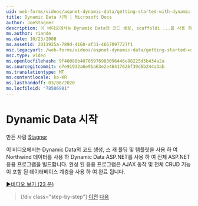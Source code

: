 ```yaml
---
uid: web-forms/videos/aspnet-dynamic-data/getting-started-with-dynamic-data
title: Dynamic Data 시작 | Microsoft Docs
author: JoeStagner
description: 이 비디오에서는 Dynamic Data의 코드 생성, scaffoldi ...를 사용 하 여 Northwind 데이터를 사용 하는 ASP.NET 응용 Dynamic Data 프로그램 전체를 빌드 합니다.
ms.author: riande
ms.date: 10/23/2008
ms.assetid: 2011925a-789d-4160-af31-4667097727f1
msc.legacyurl: /web-forms/videos/aspnet-dynamic-data/getting-started-with-dynamic-data
msc.type: video
ms.openlocfilehash: 9f40088b40705976983096446e88225d5b434a2a
ms.sourcegitcommit: e7e91932a6e91a63e2e46417626f39d6b244a3ab
ms.translationtype: MT
ms.contentlocale: ko-KR
ms.lasthandoff: 03/06/2020
ms.locfileid: "78506981"
---
```

# <a name="getting-started-with-dynamic-data"></a>Dynamic Data 시작

만든 사람 [Stagner](https://github.com/JoeStagner)

이 비디오에서는 Dynamic Data의 코드 생성, 스 캐 폴딩 및 템플릿을 사용 하 여 Northwind 데이터를 사용 하 Dynamic Data ASP.NET를 사용 하 여 전체 ASP.NET 응용 프로그램을 빌드합니다. 완성 된 응용 프로그램은 AJAX 동작 및 전체 CRUD 기능이 포함 된 데이터베이스 계층을 사용 하 여 완료 됩니다.

[&#9654;비디오 보기 (23 분)](https://channel9.msdn.com/Blogs/ASP-NET-Site-Videos/getting-started-with-dynamic-data)

> [!div class="step-by-step"]
> [이전](how-do-i-use-a-dynamiccontrol-in-listview-and-detailsview-controls.md)
> [다음](begin-editing-the-templates-in-aspnet-dynamic-data-applications.md)

